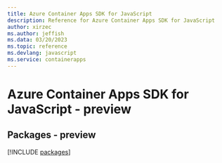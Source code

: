 ```yaml
---
title: Azure Container Apps SDK for JavaScript
description: Reference for Azure Container Apps SDK for JavaScript
author: xirzec
ms.author: jeffish
ms.data: 03/20/2023
ms.topic: reference
ms.devlang: javascript
ms.service: containerapps
---
```

# Azure Container Apps SDK for JavaScript - preview
## Packages - preview
[!INCLUDE [packages](container-apps-index.md)]